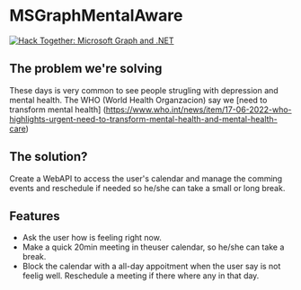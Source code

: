 # MSGraphMentalAware


[![Hack Together: Microsoft Graph and .NET](https://img.shields.io/badge/Microsoft%20-Hack--Together-orange?style=for-the-badge&logo=microsoft)](https://github.com/microsoft/hack-together)


## The problem we're solving
These days is very common to see people strugling with depression and mental health. The WHO (World Health Organzacion) say we  [need to transform mental health]
(https://www.who.int/news/item/17-06-2022-who-highlights-urgent-need-to-transform-mental-health-and-mental-health-care)


## The solution?
Create a WebAPI to access the user's calendar and manage the comming events and reschedule if needed so he/she can take a small or long break.

## Features

- Ask the user how is feeling right now.
- Make a quick 20min meeting in theuser calendar, so he/she can take a break.
- Block the calendar with a all-day appoitment when the user say is not feelig well. Reschedule a meeting if there where any in that day.
